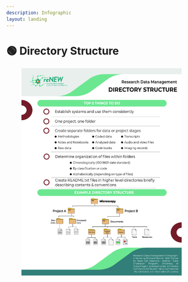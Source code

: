 ```yaml
---
description: Infographic
layout: landing
---
```


# 🟢 Directory Structure

<div data-full-width="true">

<figure><img src="../.gitbook/assets/RDM_Checklist_Directory.jpg" alt=""><figcaption></figcaption></figure>

</div>
